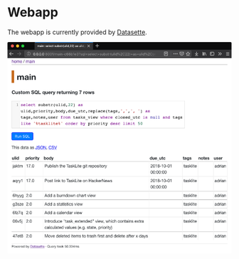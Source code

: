 # Webapp

The webapp is currently provided by [Datasette].

![Screenshot of web app](../images/web-ui.png)

[Datasette]: https://github.com/simonw/datasette
